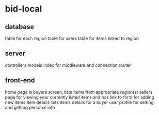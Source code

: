 # bid-local

## database
table for each region
table for users
table for items linked to region

## server
controllers
models
index for middleware and connection
router

## front-end
home page is buyers screen, lists items from appropriate region(s)
sellers page for viewing your currently listed items and has link to form for adding new items
item details lists items details for a buyer
user profile for setting and getting personal info
